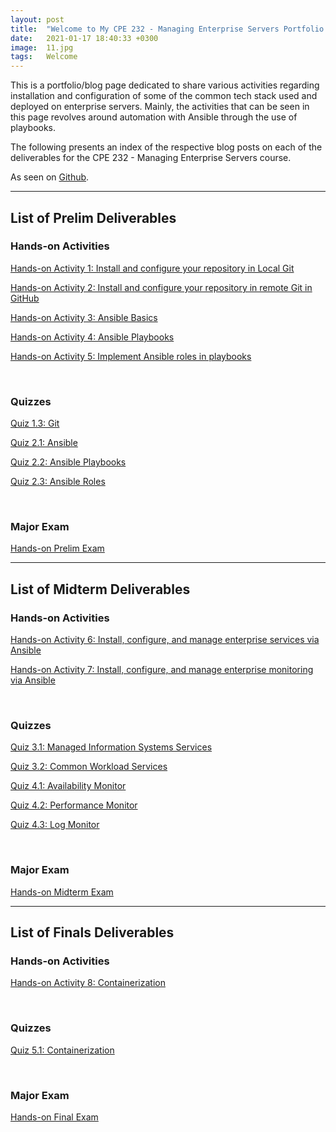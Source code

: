 ```yaml
---
layout: post
title:  "Welcome to My CPE 232 - Managing Enterprise Servers Portfolio!"
date:   2021-01-17 18:40:33 +0300
image:  11.jpg
tags:   Welcome
---
```

This is a portfolio/blog page dedicated to share various activities regarding installation and configuration of some of the common tech stack used and deployed on enterprise servers. Mainly, the activities that can be seen in this page revolves around automation with Ansible through the use of playbooks.

The following presents an index of the respective blog posts on each of the deliverables for the CPE 232 - Managing Enterprise Servers course.

<p>As seen on <a href="https://github.com/jpcabral-tip/sysad2-12021">Github</a>.</p>

***

## List of Prelim Deliverables

### Hands-on Activities

<p><a href="https://jpcabral-tip.github.io/hands-on-act-1/">Hands-on Activity 1: Install and configure your repository in Local Git</a></p>

<p><a href="https://jpcabral-tip.github.io/hands-on-act-2/">Hands-on Activity 2: Install and configure your repository in remote Git in GitHub</a></p>

<p><a href="https://jpcabral-tip.github.io/hands-on-act-3/">Hands-on Activity 3: Ansible Basics</a></p>

<p><a href="https://jpcabral-tip.github.io/hands-on-act-4/">Hands-on Activity 4: Ansible Playbooks</a></p>

<p><a href="https://jpcabral-tip.github.io/hands-on-act-5/">Hands-on Activity 5: Implement Ansible roles in playbooks</a></p>

<br>

### Quizzes

<p><a href="https://jpcabral-tip.github.io/quiz13/">Quiz 1.3: Git</a></p>

<p><a href="https://jpcabral-tip.github.io/quiz21/">Quiz 2.1: Ansible</a></p>

<p><a href="https://jpcabral-tip.github.io/quiz22/">Quiz 2.2: Ansible Playbooks</a></p>

<p><a href="https://jpcabral-tip.github.io/quiz23/">Quiz 2.3: Ansible Roles</a></p>

<br>

### Major Exam

<p><a href="https://jpcabral-tip.github.io/prelim-exam/">Hands-on Prelim Exam</a></p>

***

## List of Midterm Deliverables

### Hands-on Activities

<p><a href="https://jpcabral-tip.github.io/hands-on-act-6/">Hands-on Activity 6: Install, configure, and manage enterprise services via Ansible</a></p>

<p><a href="https://jpcabral-tip.github.io/hands-on-act-7/">Hands-on Activity 7: Install, configure, and manage enterprise monitoring via Ansible</a></p>

<br>

### Quizzes

<p><a href="https://jpcabral-tip.github.io/quiz31/">Quiz 3.1: Managed Information Systems Services</a></p>

<p><a href="https://jpcabral-tip.github.io/quiz32/">Quiz 3.2: Common Workload Services</a></p>

<p><a href="https://jpcabral-tip.github.io/quiz41/">Quiz 4.1: Availability Monitor</a></p>

<p><a href="https://jpcabral-tip.github.io/quiz42/">Quiz 4.2: Performance Monitor</a></p>

<p><a href="https://jpcabral-tip.github.io/quiz43/">Quiz 4.3: Log Monitor</a></p>

<br>

### Major Exam

<p><a href="https://jpcabral-tip.github.io/midterm-exam/">Hands-on Midterm Exam</a></p>

***

## List of Finals Deliverables

### Hands-on Activities

<p><a href="https://jpcabral-tip.github.io/hands-on-act-8/">Hands-on Activity 8: Containerization</a></p>

<br>

### Quizzes

<p><a href="https://jpcabral-tip.github.io/quiz51/">Quiz 5.1: Containerization</a></p>

<br>

### Major Exam

<p><a href="https://jpcabral-tip.github.io/final-exam/">Hands-on Final Exam</a></p>